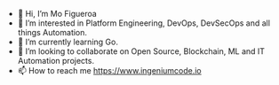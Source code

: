 - 👋 Hi, I’m Mo Figueroa 
- 👀 I’m interested in Platform Engineering, DevOps, DevSecOps and all things Automation.
- 🌱 I’m currently learning Go.
- 💞️ I’m looking to collaborate on Open Source, Blockchain, ML and IT Automation projects.
- 📫 How to reach me https://www.ingeniumcode.io

<!---
mdf-ido/mdf-ido is a ✨ special ✨ repository because its `README.md` (this file) appears on your GitHub profile.
You can click the Preview link to take a look at your changes.
--->
